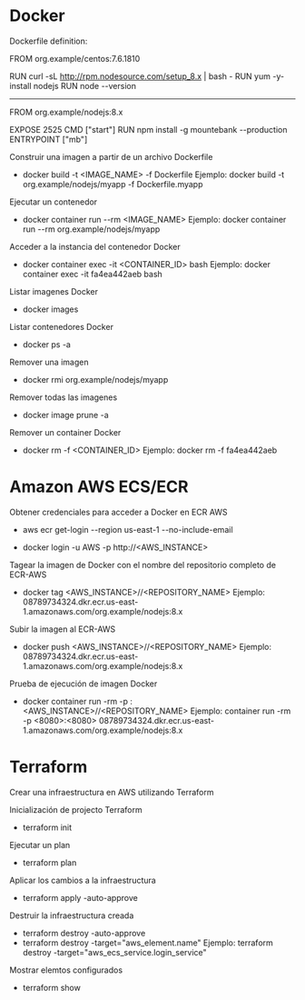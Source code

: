 
<h1>Docker</h1>

Dockerfile definition:

FROM org.example/centos:7.6.1810

RUN curl -sL http://rpm.nodesource.com/setup_8.x | bash -
RUN yum -y-install nodejs
RUN node --version

----------------------------------------------------------

FROM org.example/nodejs:8.x

EXPOSE 2525
CMD ["start"]
RUN npm install -g mountebank --production
ENTRYPOINT ["mb"]




Construir una imagen a partir de un archivo Dockerfile
 * docker build -t <IMAGE_NAME> -f Dockerfile
  Ejemplo: docker build -t org.example/nodejs/myapp -f Dockerfile.myapp

Ejecutar un contenedor
 * docker container run --rm <IMAGE_NAME>
   Ejemplo: docker container run --rm org.example/nodejs/myapp

Acceder a la instancia del contenedor Docker
 * docker container exec -it <CONTAINER_ID> bash
   Ejemplo: docker container exec -it fa4ea442aeb bash

Listar imagenes Docker
 * docker images

Listar contenedores Docker
 * docker ps -a

Remover una imagen
 * docker rmi org.example/nodejs/myapp

Remover todas las imagenes
 * docker image prune -a

Remover un container Docker
 * docker rm -f <CONTAINER_ID>
   Ejemplo: docker rm -f fa4ea442aeb

<h1>Amazon AWS ECS/ECR</h1>

Obtener credenciales para acceder a Docker en ECR AWS
 * aws ecr get-login --region us-east-1 --no-include-email

 * docker login -u AWS -p <PASSWORD> http://<AWS_INSTANCE>

Tagear la imagen de Docker con el nombre del repositorio completo de ECR-AWS
 * docker tag <AWS_INSTANCE>/<DOMAIN>/<REPOSITORY_NAME> 
   Ejemplo: 08789734324.dkr.ecr.us-east-1.amazonaws.com/org.example/nodejs:8.x

Subir la imagen al ECR-AWS
 * docker push <AWS_INSTANCE>/<DOMAIN>/<REPOSITORY_NAME> 
   Ejemplo: 08789734324.dkr.ecr.us-east-1.amazonaws.com/org.example/nodejs:8.x

Prueba de ejecución de imagen Docker
 * docker container run -rm -p <hostPort>:<containerPort> <AWS_INSTANCE>/<DOMAIN>/<REPOSITORY_NAME>
   Ejemplo: container run -rm -p <8080>:<8080> 08789734324.dkr.ecr.us-east-1.amazonaws.com/org.example/nodejs:8.x


<h1>Terraform</h1>

Crear una infraestructura en AWS utilizando Terraform

Inicialización de projecto Terraform
 * terraform init

Ejecutar un plan
 * terraform plan

Aplicar los cambios a la infraestructura
 * terraform apply -auto-approve

Destruir la infraestructura creada
 * terraform destroy -auto-approve
 * terraform destroy -target="aws_element.name"
   Ejemplo: terraform destroy -target="aws_ecs_service.login_service"

Mostrar elemtos configurados
 * terraform show   
